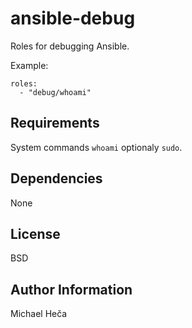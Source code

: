 ansible-debug
========

Roles for debugging Ansible.

Example:

    roles:
      - "debug/whoami"

Requirements
------------

System commands `whoami` optionaly `sudo`.

Dependencies
------------

None

License
-------

BSD

Author Information
------------------

Michael Heča
